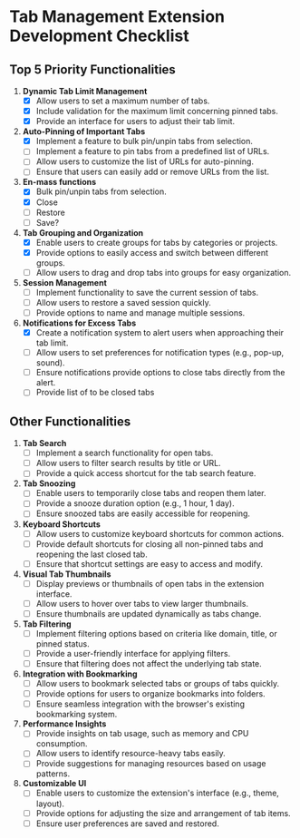 # Tab Management Extension Development Checklist

## Top 5 Priority Functionalities

1. **Dynamic Tab Limit Management**
   - [x] Allow users to set a maximum number of tabs.
   - [x] Include validation for the maximum limit concerning pinned tabs.
   - [x] Provide an interface for users to adjust their tab limit.

2. **Auto-Pinning of Important Tabs**
   - [x] Implement a feature to  bulk pin/unpin tabs from selection.
   - [ ] Implement a feature to pin tabs from a predefined list of URLs.
   - [ ] Allow users to customize the list of URLs for auto-pinning.
   - [ ] Ensure that users can easily add or remove URLs from the list.
3. **En-mass functions**
   - [x] Bulk pin/unpin tabs from selection.
   - [x] Close
   - [ ] Restore
   - [ ] Save?

4. **Tab Grouping and Organization**
   - [x] Enable users to create groups for tabs by categories or projects.
   - [x] Provide options to easily access and switch between different groups.
   - [ ] Allow users to drag and drop tabs into groups for easy organization.

5. **Session Management**
   - [ ] Implement functionality to save the current session of tabs.
   - [ ] Allow users to restore a saved session quickly.
   - [ ] Provide options to name and manage multiple sessions.

6. **Notifications for Excess Tabs**
   - [x] Create a notification system to alert users when approaching their tab limit.
   - [ ] Allow users to set preferences for notification types (e.g., pop-up, sound).
   - [ ] Ensure notifications provide options to close tabs directly from the alert.
   - [ ] Provide list of to be closed tabs

## Other Functionalities

1. **Tab Search**
   - [ ] Implement a search functionality for open tabs.
   - [ ] Allow users to filter search results by title or URL.
   - [ ] Provide a quick access shortcut for the tab search feature.

2. **Tab Snoozing**
   - [ ] Enable users to temporarily close tabs and reopen them later.
   - [ ] Provide a snooze duration option (e.g., 1 hour, 1 day).
   - [ ] Ensure snoozed tabs are easily accessible for reopening.

3. **Keyboard Shortcuts**
   - [ ] Allow users to customize keyboard shortcuts for common actions.
   - [ ] Provide default shortcuts for closing all non-pinned tabs and reopening the last closed tab.
   - [ ] Ensure that shortcut settings are easy to access and modify.

4. **Visual Tab Thumbnails**
   - [ ] Display previews or thumbnails of open tabs in the extension interface.
   - [ ] Allow users to hover over tabs to view larger thumbnails.
   - [ ] Ensure thumbnails are updated dynamically as tabs change.

5. **Tab Filtering**
   - [ ] Implement filtering options based on criteria like domain, title, or pinned status.
   - [ ] Provide a user-friendly interface for applying filters.
   - [ ] Ensure that filtering does not affect the underlying tab state.

6. **Integration with Bookmarking**
   - [ ] Allow users to bookmark selected tabs or groups of tabs quickly.
   - [ ] Provide options for users to organize bookmarks into folders.
   - [ ] Ensure seamless integration with the browser's existing bookmarking system.

7. **Performance Insights**
   - [ ] Provide insights on tab usage, such as memory and CPU consumption.
   - [ ] Allow users to identify resource-heavy tabs easily.
   - [ ] Provide suggestions for managing resources based on usage patterns.

8. **Customizable UI**
   - [ ] Enable users to customize the extension's interface (e.g., theme, layout).
   - [ ] Provide options for adjusting the size and arrangement of tab items.
   - [ ] Ensure user preferences are saved and restored.
